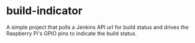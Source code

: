 build-indicator
===============

A simple project that polls a Jenkins API url for build status and drives the Raspberry Pi's GPIO pins to indicate the build status.
